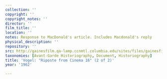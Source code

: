 ```yaml
---
collection: ''
copyright: ''
copyright_notes: ''
director: ''
film_title: ''
location: ''
notes: Response to MacDonald's article. Includes Macdonald's reply
physical_description: ''
repository: ''
src: http://gainesfilm.qa-lamp.ccnmtl.columbia.edu/sites/files/gainesfilm/images/vogel_esquire2.jpg
taxonomies: [Avant-Garde Historiography, Document, Historiography]
title: 'Vogel: "Riposte from Cinema 16" (2 of 2)'
year: '1962'

---
```


